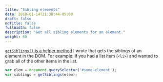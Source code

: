 ```yaml
---
title: "Sibling elements"
date: 2018-01-14T21:38:44-05:00
draft: false
noTitle: false
fullWidth: false
description: "Get all sibling elements for an element."
weight: 60
---
```


[`getSiblings()` is a helper method](/helpers/getsiblings/) I wrote that gets the siblings of an element in the DOM. For example: if you had a list item (`<li>`) and wanted to grab all of the other items in the list.

```javascript
var elem = document.querySelector('#some-element');
var siblings = getSiblings(elem);
```